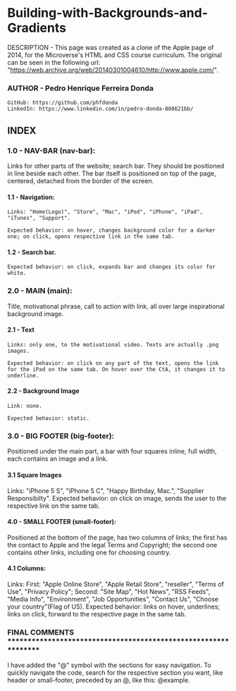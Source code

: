 # Building-with-Backgrounds-and-Gradients

  DESCRIPTION - This page was created as a clone of the Apple page of 2014, for the Microverse's HTML and CSS course curriculum. The original can be seen in the following url: "https://web.archive.org/web/20140301004610/http://www.apple.com/".

  ### AUTHOR - Pedro Henrique Ferreira Donda
    GitHub: https://github.com/phfdonda
    LinkedIn: https://www.linkedin.com/in/pedro-donda-808621bb/


 ## INDEX

 ### 1.0 - NAV-BAR (nav-bar):
  Links for other parts of the website; search bar. They should be positioned in line beside each other. The bar itself is positioned on top of the page, centered, detached from the border of the screen.
  #### 1.1 - Navigation:
    Links: "Home(Logo)", "Store", "Mac", "iPod", "iPhone", "iPad", "iTunes", "Support".

    Expected behavior: on hover, changes background color for a darker one; on click, opens respective link in the same tab.
  #### 1.2 - Search bar.
    Expected behavior: on click, expands bar and changes its color for white.

  ### 2.0 - MAIN (main):
  Title, motivational phrase, call to action with link, all over large inspirational background image.
  #### 2.1 - Text
    Links: only one, to the motivational video. Texts are actually .png images.

    Expected behavior: on click on any part of the text, opens the link for the iPad on the same tab. On hover over the CtA, it changes it to underline.
  #### 2.2 - Background Image
    Link: none.

    Expected behavior: static.

  ### 3.0 - BIG FOOTER (big-footer):
  Positioned under the main part, a bar with four squares inline, full width, each contains an image and a link.
  #### 3.1 Square Images

  Links: "iPhone 5 S", "iPhone 5 C", "Happy Birthday, Mac.", "Supplier Responsibilty".
  Expected behavior: on click on image, sends the user to the respective link on the same tab.

  #### 4.0 - SMALL FOOTER (small-footer):
  Positioned at the bottom of the page, has two columns of links; the first has the contact to Apple and the legal Terms and Copyright; the second one contains other links, including one for choosing country.
  #### 4.1 Columns:
  Links: First: "Apple Online Store", "Apple Retail Store", "reseller", "Terms of Use", "Privacy Policy"; Second: "Site Map", "Hot News", "RSS Feeds", "Media Info", "Environment", "Job Opportunities", "Contact Us", "Choose your country"(Flag of US).
  Expected behavior: links on hover, underlines; links on click, forward to the respective page in the same tab.


 ### FINAL COMMENTS ***************************************************************

I have added the "@" symbol with the sections for easy navigation. To quickly navigate the code, search for the respective section you want, like header or small-footer, preceded by an @, like this: @example.
